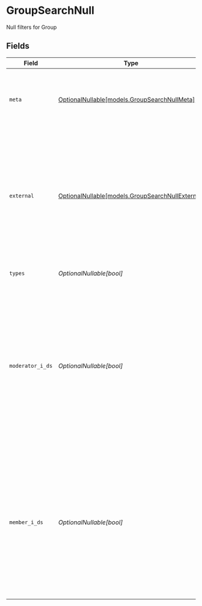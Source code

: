 # GroupSearchNull

Null filters for Group


## Fields

| Field                                                                                                                                                                                                   | Type                                                                                                                                                                                                    | Required                                                                                                                                                                                                | Description                                                                                                                                                                                             | Example                                                                                                                                                                                                 |
| ------------------------------------------------------------------------------------------------------------------------------------------------------------------------------------------------------- | ------------------------------------------------------------------------------------------------------------------------------------------------------------------------------------------------------- | ------------------------------------------------------------------------------------------------------------------------------------------------------------------------------------------------------- | ------------------------------------------------------------------------------------------------------------------------------------------------------------------------------------------------------- | ------------------------------------------------------------------------------------------------------------------------------------------------------------------------------------------------------- |
| `meta`                                                                                                                                                                                                  | [OptionalNullable[models.GroupSearchNullMeta]](../models/groupsearchnullmeta.md)                                                                                                                        | :heavy_minus_sign:                                                                                                                                                                                      | Metadata information for the Group                                                                                                                                                                      | {<br/>"createdBy": true,<br/>"updatedAt": true,<br/>"updatedBy": true<br/>}                                                                                                                             |
| `external`                                                                                                                                                                                              | [OptionalNullable[models.GroupSearchNullExternal]](../models/groupsearchnullexternal.md)                                                                                                                | :heavy_minus_sign:                                                                                                                                                                                      | External is a reusable object that can be used to store external information about the employee from another system, used for third-party integration tracking.                                         | {<br/>"sourceID": true,<br/>"source": true<br/>}                                                                                                                                                        |
| `types`                                                                                                                                                                                                 | *OptionalNullable[bool]*                                                                                                                                                                                | :heavy_minus_sign:                                                                                                                                                                                      | The types of the group                                                                                                                                                                                  | true                                                                                                                                                                                                    |
| `moderator_i_ds`                                                                                                                                                                                        | *OptionalNullable[bool]*                                                                                                                                                                                | :heavy_minus_sign:                                                                                                                                                                                      | The IDs of the moderators of the group.  Can be any user type (Student, Employee, Guardian) if the Category is Other. If the Category is Education, the Moderators have to be employees of the school.<br/> | true                                                                                                                                                                                                    |
| `member_i_ds`                                                                                                                                                                                           | *OptionalNullable[bool]*                                                                                                                                                                                | :heavy_minus_sign:                                                                                                                                                                                      | The IDs of the members of the group. Can be any user type (Student, Employee, Guardian) if the Category is Other. If the Category is Education, the Members have to be students of the school.<br/>     | true                                                                                                                                                                                                    |